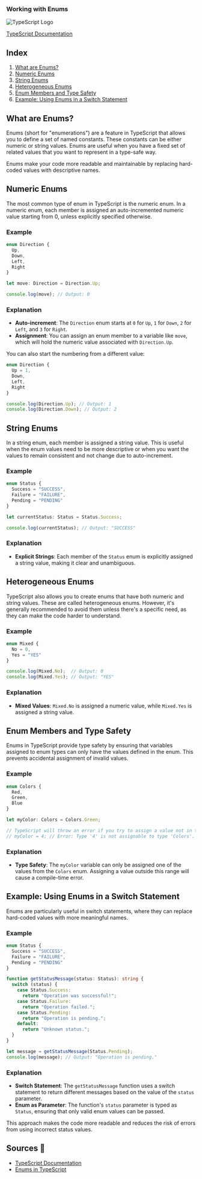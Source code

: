### Working with Enums

![TypeScript Logo](https://www.typescriptlang.org/assets/images/icons/favicon-32x32.png)

[TypeScript Documentation](https://www.typescriptlang.org/docs/)

## Index
1. [What are Enums?](#what-are-enums)
2. [Numeric Enums](#numeric-enums)
3. [String Enums](#string-enums)
4. [Heterogeneous Enums](#heterogeneous-enums)
5. [Enum Members and Type Safety](#enum-members-and-type-safety)
6. [Example: Using Enums in a Switch Statement](#example-using-enums-in-a-switch-statement)

## What are Enums?

Enums (short for "enumerations") are a feature in TypeScript that allows you to define a set of named constants. These constants can be either numeric or string values. Enums are useful when you have a fixed set of related values that you want to represent in a type-safe way.

Enums make your code more readable and maintainable by replacing hard-coded values with descriptive names.

## Numeric Enums

The most common type of enum in TypeScript is the numeric enum. In a numeric enum, each member is assigned an auto-incremented numeric value starting from 0, unless explicitly specified otherwise.

### Example

```typescript
enum Direction {
  Up,
  Down,
  Left,
  Right
}

let move: Direction = Direction.Up;

console.log(move); // Output: 0
```

### Explanation

- **Auto-increment**: The `Direction` enum starts at `0` for `Up`, `1` for `Down`, `2` for `Left`, and `3` for `Right`.
- **Assignment**: You can assign an enum member to a variable like `move`, which will hold the numeric value associated with `Direction.Up`.

You can also start the numbering from a different value:

```typescript
enum Direction {
  Up = 1,
  Down,
  Left,
  Right
}

console.log(Direction.Up); // Output: 1
console.log(Direction.Down); // Output: 2
```

## String Enums

In a string enum, each member is assigned a string value. This is useful when the enum values need to be more descriptive or when you want the values to remain consistent and not change due to auto-increment.

### Example

```typescript
enum Status {
  Success = "SUCCESS",
  Failure = "FAILURE",
  Pending = "PENDING"
}

let currentStatus: Status = Status.Success;

console.log(currentStatus); // Output: "SUCCESS"
```

### Explanation

- **Explicit Strings**: Each member of the `Status` enum is explicitly assigned a string value, making it clear and unambiguous.

## Heterogeneous Enums

TypeScript also allows you to create enums that have both numeric and string values. These are called heterogeneous enums. However, it's generally recommended to avoid them unless there's a specific need, as they can make the code harder to understand.

### Example

```typescript
enum Mixed {
  No = 0,
  Yes = "YES"
}

console.log(Mixed.No);  // Output: 0
console.log(Mixed.Yes); // Output: "YES"
```

### Explanation

- **Mixed Values**: `Mixed.No` is assigned a numeric value, while `Mixed.Yes` is assigned a string value.

## Enum Members and Type Safety

Enums in TypeScript provide type safety by ensuring that variables assigned to enum types can only have the values defined in the enum. This prevents accidental assignment of invalid values.

### Example

```typescript
enum Colors {
  Red,
  Green,
  Blue
}

let myColor: Colors = Colors.Green;

// TypeScript will throw an error if you try to assign a value not in the enum
// myColor = 4; // Error: Type '4' is not assignable to type 'Colors'.
```

### Explanation

- **Type Safety**: The `myColor` variable can only be assigned one of the values from the `Colors` enum. Assigning a value outside this range will cause a compile-time error.

## Example: Using Enums in a Switch Statement

Enums are particularly useful in switch statements, where they can replace hard-coded values with more meaningful names.

### Example

```typescript
enum Status {
  Success = "SUCCESS",
  Failure = "FAILURE",
  Pending = "PENDING"
}

function getStatusMessage(status: Status): string {
  switch (status) {
    case Status.Success:
      return "Operation was successful!";
    case Status.Failure:
      return "Operation failed.";
    case Status.Pending:
      return "Operation is pending.";
    default:
      return "Unknown status.";
  }
}

let message = getStatusMessage(Status.Pending);
console.log(message); // Output: "Operation is pending."
```

### Explanation

- **Switch Statement**: The `getStatusMessage` function uses a switch statement to return different messages based on the value of the `status` parameter.
- **Enum as Parameter**: The function's `status` parameter is typed as `Status`, ensuring that only valid enum values can be passed.

This approach makes the code more readable and reduces the risk of errors from using incorrect status values.

## Sources 📖
- [TypeScript Documentation](https://www.typescriptlang.org/docs/)
- [Enums in TypeScript](https://www.typescriptlang.org/docs/handbook/enums.html)